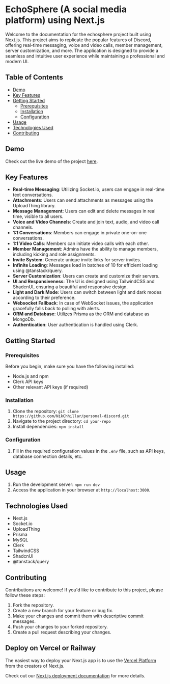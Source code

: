 # EchoSphere (A social media platform) using Next.js

Welcome to the documentation for the echosphere project built using Next.js. This project aims to replicate the popular features of Discord, offering real-time messaging, voice and video calls, member management, server customization, and more. The application is designed to provide a seamless and intuitive user experience while maintaining a professional and modern UI.

## Table of Contents

- [Demo](#demo)
- [Key Features](#key-features)
- [Getting Started](#getting-started)
  - [Prerequisites](#prerequisites)
  - [Installation](#installation)
  - [Configuration](#configuration)
- [Usage](#usage)
- [Technologies Used](#technologies-used)
- [Contributing](#contributing)

## Demo

Check out the live demo of the project [here](https://personal-discord-production.up.railway.app/).

## Key Features

- **Real-time Messaging**: Utilizing Socket.io, users can engage in real-time text conversations.
- **Attachments**: Users can send attachments as messages using the UploadThing library.
- **Message Management**: Users can edit and delete messages in real time, visible to all users.
- **Voice and Video Channels**: Create and join text, audio, and video call channels.
- **1:1 Conversations**: Members can engage in private one-on-one conversations.
- **1:1 Video Calls**: Members can initiate video calls with each other.
- **Member Management**: Admins have the ability to manage members, including kicking and role assignments.
- **Invite System**: Generate unique invite links for server invites.
- **Infinite Loading**: Messages load in batches of 10 for efficient loading using @tanstack/query.
- **Server Customization**: Users can create and customize their servers.
- **UI and Responsiveness**: The UI is designed using TailwindCSS and ShadcnUI, ensuring a beautiful and responsive design.
- **Light and Dark Mode**: Users can switch between light and dark modes according to their preference.
- **Websocket Fallback**: In case of WebSocket issues, the application gracefully falls back to polling with alerts.
- **ORM and Database**: Utilizes Prisma as the ORM and database as MongoDb.
- **Authentication**: User authentication is handled using Clerk.

## Getting Started

### Prerequisites

Before you begin, make sure you have the following installed:

- Node.js and npm
- Clerk API keys
- Other relevant API keys (if required)

### Installation

1. Clone the repository: `git clone https://github.com/NikChhillar/personal-discord.git`
2. Navigate to the project directory: `cd your-repo`
3. Install dependencies: `npm install`

### Configuration

1. Fill in the required configuration values in the `.env` file, such as API keys, database connection details, etc.

## Usage

1. Run the development server: `npm run dev`
2. Access the application in your browser at `http://localhost:3000`.

## Technologies Used

- Next.js
- Socket.io
- UploadThing
- Prisma
- MySQL
- Clerk
- TailwindCSS
- ShadcnUI
- @tanstack/query

## Contributing

Contributions are welcome! If you'd like to contribute to this project, please follow these steps:
1. Fork the repository.
2. Create a new branch for your feature or bug fix.
3. Make your changes and commit them with descriptive commit messages.
4. Push your changes to your forked repository.
5. Create a pull request describing your changes.


## Deploy on Vercel or Railway

The easiest way to deploy your Next.js app is to use the [Vercel Platform](https://vercel.com/new?utm_medium=default-template&filter=next.js&utm_source=create-next-app&utm_campaign=create-next-app-readme) from the creators of Next.js.

Check out our [Next.js deployment documentation](https://nextjs.org/docs/deployment) for more details.
